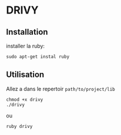 # DRIVY



## Installation

installer la ruby:

```
sudo apt-get instal ruby
```

## Utilisation

Allez a dans le repertoir ```path/to/project/lib```

````
chmod +x drivy
./drivy
````
ou
````
ruby drivy
````
